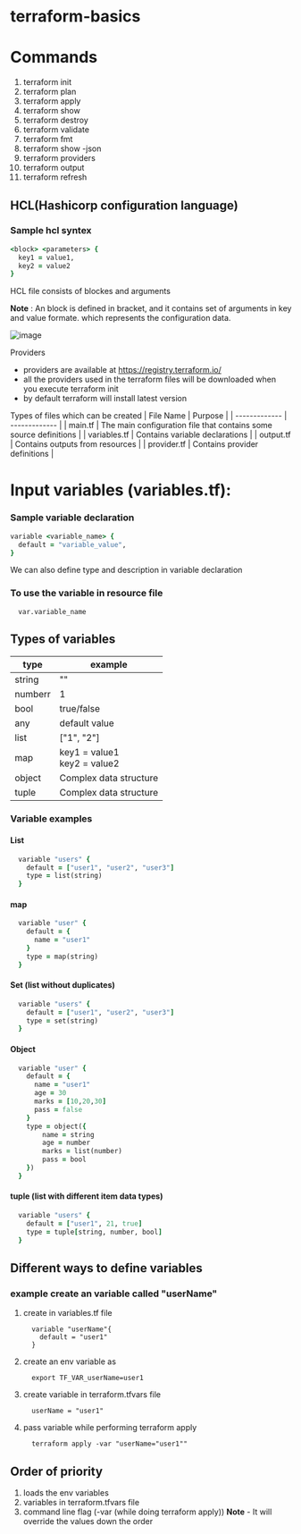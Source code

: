 # terraform-basics

# Commands
1. terraform init
2. terraform plan
3. terraform apply
4. terraform show
5. terraform destroy
6. terraform validate
7. terraform fmt
8. terraform show -json
9. terraform providers
10. terraform output
11. terraform refresh

## HCL(Hashicorp configuration language)

### Sample hcl syntex
```ruby
<block> <parameters> {
  key1 = value1,
  key2 = value2
}
```

HCL file consists of blockes and arguments

**Note** : An block is defined in bracket, and it contains set of arguments in key and value formate. which represents the configuration data.

![image](https://github.com/rajesh2475/terraform-basics/assets/24488810/5c9420d5-f39e-405d-aa72-5f7662b9b084)


Providers
- providers are available at https://registry.terraform.io/
- all the providers used in the terraform files will be downloaded when you execute terraform init
- by default terraform will install latest version

Types of files which can be created
| File Name  | Purpose |
| ------------- | ------------- |
| main.tf  | The main configuration file that contains some source definitions  |
| variables.tf  | Contains variable declarations   |
| output.tf  | Contains outputs from resources  |
| provider.tf  | Contains provider definitions  |


# Input variables (variables.tf):
### Sample variable declaration 
```ruby
variable <variable_name> {
  default = "variable_value",
}
```
We can also define type and description in variable declaration 

### To use the variable in resource file
  ```
    var.variable_name
  ```

## Types of variables 
| type  | example |
| ------------- | ------------- |
| string  | "<string value>"  |
| numberr  |1  |
| bool  | true/false  |
| any  | default value  |
| list  | ["1", "2"]  |
| map  | key1 = value1<br />key2 = value2  |
| object  | Complex data structure  |
| tuple  | Complex data structure  |


### Variable examples
#### List
```ruby
  variable "users" {
    default = ["user1", "user2", "user3"]
    type = list(string)
  }
```
#### map
```ruby
  variable "user" {
    default = {
      name = "user1"
    }
    type = map(string)
  }
```
#### Set (list without duplicates)
```ruby
  variable "users" {
    default = ["user1", "user2", "user3"]
    type = set(string)
  }
```
#### Object
```ruby
  variable "user" {
    default = {
      name = "user1"
      age = 30
      marks = [10,20,30]
      pass = false
    }
    type = object({
        name = string
        age = number
        marks = list(number)
        pass = bool
    })
  }
```
#### tuple (list with different item data types)
```ruby
  variable "users" {
    default = ["user1", 21, true]
    type = tuple[string, number, bool]
  }
```

## Different ways to define variables
### example create an variable called "userName"
1. create in variables.tf file
    ```
      variable "userName"{
        default = "user1"
      }
    ```
2. create an env variable as
    ```
      export TF_VAR_userName=user1
    ```
3. create variable in terraform.tfvars file
    ```
      userName = "user1"
    ```
4. pass variable while performing terraform apply
    ```
      terraform apply -var "userName="user1""
    ```
## Order of priority
1. loads the env variables
2. variables in terraform.tfvars file
3. command line flag (-var (while doing terraform apply))
**Note** - It will override the values down the order



